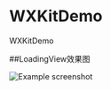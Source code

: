 # WXKitDemo
WXKitDemo

##LoadingView效果图

![Example screenshot](https://github.com/codefunny/WXKitDemo/raw/master/snapchot/loadingView.gif)